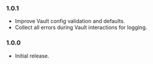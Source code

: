 ### 1.0.1
- Improve Vault config validation and defaults.
- Collect all errors during Vault interactions for logging.

### 1.0.0
- Initial release.
